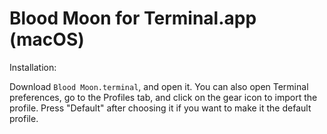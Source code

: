 # Blood Moon for Terminal.app (macOS)

Installation:

Download `Blood Moon.terminal`, and open it. You can also open Terminal
preferences, go to the Profiles tab, and click on the gear icon to import the
profile. Press "Default" after choosing it if you want to make it the default
profile.
